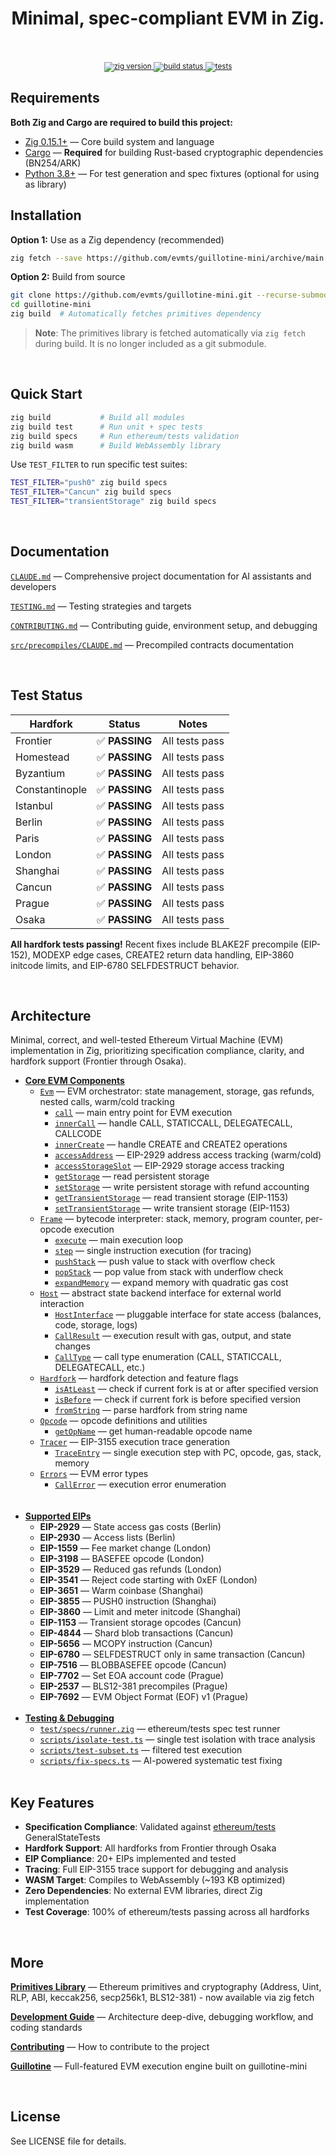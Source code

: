 <div align="center">
  <h1>
    Minimal, spec-compliant EVM in Zig.
    <br/>
    <br/>
  </h1>
  <sup>
    <a href="https://github.com/evmts/guillotine-mini">
       <img src="https://img.shields.io/badge/zig-0.15.1+-orange.svg" alt="zig version" />
    </a>
    <a href="https://github.com/evmts/guillotine-mini/actions">
      <img src="https://img.shields.io/badge/build-passing-brightgreen.svg" alt="build status" />
    </a>
    <a href="https://github.com/evmts/guillotine-mini">
      <img src="https://img.shields.io/badge/tests-all%20hardforks%20passing-brightgreen.svg" alt="tests" />
    </a>
  </sup>
</div>

## Requirements

**Both Zig and Cargo are required to build this project:**

- [Zig 0.15.1+](https://ziglang.org/download/) — Core build system and language
- [Cargo](https://doc.rust-lang.org/cargo/getting-started/installation.html) — **Required** for building Rust-based cryptographic dependencies (BN254/ARK)
- [Python 3.8+](https://www.python.org/) — For test generation and spec fixtures (optional for using as library)

## Installation

**Option 1:** Use as a Zig dependency (recommended)

```bash
zig fetch --save https://github.com/evmts/guillotine-mini/archive/main.tar.gz
```

**Option 2:** Build from source

```bash
git clone https://github.com/evmts/guillotine-mini.git --recurse-submodules
cd guillotine-mini
zig build  # Automatically fetches primitives dependency
```

> **Note**: The primitives library is fetched automatically via `zig fetch` during build. It is no longer included as a git submodule.

<br />

## Quick Start

```bash
zig build           # Build all modules
zig build test      # Run unit + spec tests
zig build specs     # Run ethereum/tests validation
zig build wasm      # Build WebAssembly library
```

Use `TEST_FILTER` to run specific test suites:

```bash
TEST_FILTER="push0" zig build specs
TEST_FILTER="Cancun" zig build specs
TEST_FILTER="transientStorage" zig build specs
```

<br />

## Documentation

[`CLAUDE.md`](./CLAUDE.md) &mdash; Comprehensive project documentation for AI assistants and developers

[`TESTING.md`](./TESTING.md) &mdash; Testing strategies and targets

[`CONTRIBUTING.md`](./CONTRIBUTING.md) &mdash; Contributing guide, environment setup, and debugging

[`src/precompiles/CLAUDE.md`](./src/precompiles/CLAUDE.md) &mdash; Precompiled contracts documentation

<br />

## Test Status

| Hardfork | Status | Notes |
|----------|--------|-------|
| Frontier | ✅ **PASSING** | All tests pass |
| Homestead | ✅ **PASSING** | All tests pass |
| Byzantium | ✅ **PASSING** | All tests pass |
| Constantinople | ✅ **PASSING** | All tests pass |
| Istanbul | ✅ **PASSING** | All tests pass |
| Berlin | ✅ **PASSING** | All tests pass |
| Paris | ✅ **PASSING** | All tests pass |
| London | ✅ **PASSING** | All tests pass |
| Shanghai | ✅ **PASSING** | All tests pass |
| Cancun | ✅ **PASSING** | All tests pass |
| Prague | ✅ **PASSING** | All tests pass |
| Osaka | ✅ **PASSING** | All tests pass |

**All hardfork tests passing!** Recent fixes include BLAKE2F precompile (EIP-152), MODEXP edge cases, CREATE2 return data handling, EIP-3860 initcode limits, and EIP-6780 SELFDESTRUCT behavior.

<br />

## Architecture

Minimal, correct, and well-tested Ethereum Virtual Machine (EVM) implementation in Zig, prioritizing specification compliance, clarity, and hardfork support (Frontier through Osaka).

- [**Core EVM Components**](#core-components)
  - [`Evm`](./src/evm.zig) &mdash; EVM orchestrator: state management, storage, gas refunds, nested calls, warm/cold tracking
    - [`call`](./src/evm.zig) &mdash; main entry point for EVM execution
    - [`innerCall`](./src/evm.zig) &mdash; handle CALL, STATICCALL, DELEGATECALL, CALLCODE
    - [`innerCreate`](./src/evm.zig) &mdash; handle CREATE and CREATE2 operations
    - [`accessAddress`](./src/evm.zig) &mdash; EIP-2929 address access tracking (warm/cold)
    - [`accessStorageSlot`](./src/evm.zig) &mdash; EIP-2929 storage access tracking
    - [`getStorage`](./src/evm.zig) &mdash; read persistent storage
    - [`setStorage`](./src/evm.zig) &mdash; write persistent storage with refund accounting
    - [`getTransientStorage`](./src/evm.zig) &mdash; read transient storage (EIP-1153)
    - [`setTransientStorage`](./src/evm.zig) &mdash; write transient storage (EIP-1153)
  - [`Frame`](./src/frame.zig) &mdash; bytecode interpreter: stack, memory, program counter, per-opcode execution
    - [`execute`](./src/frame.zig) &mdash; main execution loop
    - [`step`](./src/frame.zig) &mdash; single instruction execution (for tracing)
    - [`pushStack`](./src/frame.zig) &mdash; push value to stack with overflow check
    - [`popStack`](./src/frame.zig) &mdash; pop value from stack with underflow check
    - [`expandMemory`](./src/frame.zig) &mdash; expand memory with quadratic gas cost
  - [`Host`](./src/host.zig) &mdash; abstract state backend interface for external world interaction
    - [`HostInterface`](./src/host.zig) &mdash; pluggable interface for state access (balances, code, storage, logs)
    - [`CallResult`](./src/host.zig) &mdash; execution result with gas, output, and state changes
    - [`CallType`](./src/host.zig) &mdash; call type enumeration (CALL, STATICCALL, DELEGATECALL, etc.)
  - [`Hardfork`](./src/hardfork.zig) &mdash; hardfork detection and feature flags
    - [`isAtLeast`](./src/hardfork.zig) &mdash; check if current fork is at or after specified version
    - [`isBefore`](./src/hardfork.zig) &mdash; check if current fork is before specified version
    - [`fromString`](./src/hardfork.zig) &mdash; parse hardfork from string name
  - [`Opcode`](./src/opcode.zig) &mdash; opcode definitions and utilities
    - [`getOpName`](./src/opcode.zig) &mdash; get human-readable opcode name
  - [`Tracer`](./src/trace.zig) &mdash; EIP-3155 execution trace generation
    - [`TraceEntry`](./src/trace.zig) &mdash; single execution step with PC, opcode, gas, stack, memory
  - [`Errors`](./src/errors.zig) &mdash; EVM error types
    - [`CallError`](./src/errors.zig) &mdash; execution error enumeration
    <br/>
    <br/>
- [**Supported EIPs**](#eip-support)
  - **EIP-2929** &mdash; State access gas costs (Berlin)
  - **EIP-2930** &mdash; Access lists (Berlin)
  - **EIP-1559** &mdash; Fee market change (London)
  - **EIP-3198** &mdash; BASEFEE opcode (London)
  - **EIP-3529** &mdash; Reduced gas refunds (London)
  - **EIP-3541** &mdash; Reject code starting with 0xEF (London)
  - **EIP-3651** &mdash; Warm coinbase (Shanghai)
  - **EIP-3855** &mdash; PUSH0 instruction (Shanghai)
  - **EIP-3860** &mdash; Limit and meter initcode (Shanghai)
  - **EIP-1153** &mdash; Transient storage opcodes (Cancun)
  - **EIP-4844** &mdash; Shard blob transactions (Cancun)
  - **EIP-5656** &mdash; MCOPY instruction (Cancun)
  - **EIP-6780** &mdash; SELFDESTRUCT only in same transaction (Cancun)
  - **EIP-7516** &mdash; BLOBBASEFEE opcode (Cancun)
  - **EIP-7702** &mdash; Set EOA account code (Prague)
  - **EIP-2537** &mdash; BLS12-381 precompiles (Prague)
  - **EIP-7692** &mdash; EVM Object Format (EOF) v1 (Prague)
    <br/>
    <br/>
- [**Testing & Debugging**](#testing)
  - [`test/specs/runner.zig`](./test/specs/runner.zig) &mdash; ethereum/tests spec test runner
  - [`scripts/isolate-test.ts`](./scripts/isolate-test.ts) &mdash; single test isolation with trace analysis
  - [`scripts/test-subset.ts`](./scripts/test-subset.ts) &mdash; filtered test execution
  - [`scripts/fix-specs.ts`](./scripts/fix-specs.ts) &mdash; AI-powered systematic test fixing
    <br/>
    <br/>

## Key Features

- **Specification Compliance**: Validated against [ethereum/tests](https://github.com/ethereum/tests) GeneralStateTests
- **Hardfork Support**: All hardforks from Frontier through Osaka
- **EIP Compliance**: 20+ EIPs implemented and tested
- **Tracing**: Full EIP-3155 trace support for debugging and analysis
- **WASM Target**: Compiles to WebAssembly (~193 KB optimized)
- **Zero Dependencies**: No external EVM libraries, direct Zig implementation
- **Test Coverage**: 100% of ethereum/tests passing across all hardforks

<br />

## More

[**Primitives Library**](https://github.com/evmts/primitives) &mdash; Ethereum primitives and cryptography (Address, Uint, RLP, ABI, keccak256, secp256k1, BLS12-381) - now available via zig fetch

[**Development Guide**](./CLAUDE.md) &mdash; Architecture deep-dive, debugging workflow, and coding standards

[**Contributing**](./CONTRIBUTING.md) &mdash; How to contribute to the project

[**Guillotine**](https://github.com/evmts/guillotine) &mdash; Full-featured EVM execution engine built on guillotine-mini

<br />

## License

See LICENSE file for details.
